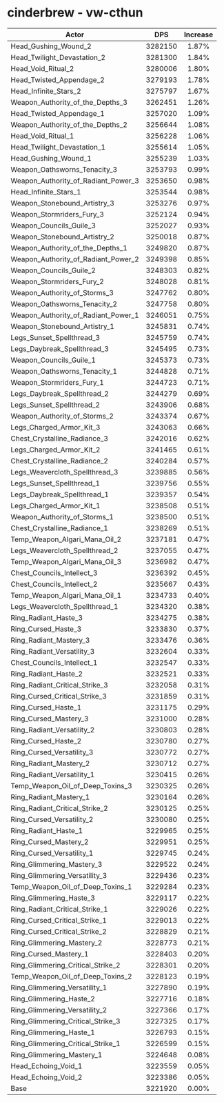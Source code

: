 # cinderbrew - vw-cthun
| Actor | DPS | Increase |
|---|:---:|:---:|
|Head_Gushing_Wound_2|3282150|1.87%|
|Head_Twilight_Devastation_2|3281300|1.84%|
|Head_Void_Ritual_2|3280006|1.80%|
|Head_Twisted_Appendage_2|3279193|1.78%|
|Head_Infinite_Stars_2|3275797|1.67%|
|Weapon_Authority_of_the_Depths_3|3262451|1.26%|
|Head_Twisted_Appendage_1|3257020|1.09%|
|Weapon_Authority_of_the_Depths_2|3256644|1.08%|
|Head_Void_Ritual_1|3256228|1.06%|
|Head_Twilight_Devastation_1|3255614|1.05%|
|Head_Gushing_Wound_1|3255239|1.03%|
|Weapon_Oathsworns_Tenacity_3|3253793|0.99%|
|Weapon_Authority_of_Radiant_Power_3|3253650|0.98%|
|Head_Infinite_Stars_1|3253544|0.98%|
|Weapon_Stonebound_Artistry_3|3253276|0.97%|
|Weapon_Stormriders_Fury_3|3252124|0.94%|
|Weapon_Councils_Guile_3|3252027|0.93%|
|Weapon_Stonebound_Artistry_2|3250018|0.87%|
|Weapon_Authority_of_the_Depths_1|3249820|0.87%|
|Weapon_Authority_of_Radiant_Power_2|3249398|0.85%|
|Weapon_Councils_Guile_2|3248303|0.82%|
|Weapon_Stormriders_Fury_2|3248028|0.81%|
|Weapon_Authority_of_Storms_3|3247762|0.80%|
|Weapon_Oathsworns_Tenacity_2|3247758|0.80%|
|Weapon_Authority_of_Radiant_Power_1|3246051|0.75%|
|Weapon_Stonebound_Artistry_1|3245831|0.74%|
|Legs_Sunset_Spellthread_3|3245759|0.74%|
|Legs_Daybreak_Spellthread_3|3245495|0.73%|
|Weapon_Councils_Guile_1|3245373|0.73%|
|Weapon_Oathsworns_Tenacity_1|3244828|0.71%|
|Weapon_Stormriders_Fury_1|3244723|0.71%|
|Legs_Daybreak_Spellthread_2|3244279|0.69%|
|Legs_Sunset_Spellthread_2|3243906|0.68%|
|Weapon_Authority_of_Storms_2|3243374|0.67%|
|Legs_Charged_Armor_Kit_3|3243063|0.66%|
|Chest_Crystalline_Radiance_3|3242016|0.62%|
|Legs_Charged_Armor_Kit_2|3241465|0.61%|
|Chest_Crystalline_Radiance_2|3240284|0.57%|
|Legs_Weavercloth_Spellthread_3|3239885|0.56%|
|Legs_Sunset_Spellthread_1|3239756|0.55%|
|Legs_Daybreak_Spellthread_1|3239357|0.54%|
|Legs_Charged_Armor_Kit_1|3238508|0.51%|
|Weapon_Authority_of_Storms_1|3238500|0.51%|
|Chest_Crystalline_Radiance_1|3238269|0.51%|
|Temp_Weapon_Algari_Mana_Oil_2|3237181|0.47%|
|Legs_Weavercloth_Spellthread_2|3237055|0.47%|
|Temp_Weapon_Algari_Mana_Oil_3|3236982|0.47%|
|Chest_Councils_Intellect_3|3236392|0.45%|
|Chest_Councils_Intellect_2|3235667|0.43%|
|Temp_Weapon_Algari_Mana_Oil_1|3234733|0.40%|
|Legs_Weavercloth_Spellthread_1|3234320|0.38%|
|Ring_Radiant_Haste_3|3234275|0.38%|
|Ring_Cursed_Haste_3|3233830|0.37%|
|Ring_Radiant_Mastery_3|3233476|0.36%|
|Ring_Radiant_Versatility_3|3232604|0.33%|
|Chest_Councils_Intellect_1|3232547|0.33%|
|Ring_Radiant_Haste_2|3232521|0.33%|
|Ring_Radiant_Critical_Strike_3|3232058|0.31%|
|Ring_Cursed_Critical_Strike_3|3231859|0.31%|
|Ring_Cursed_Haste_1|3231175|0.29%|
|Ring_Cursed_Mastery_3|3231000|0.28%|
|Ring_Radiant_Versatility_2|3230803|0.28%|
|Ring_Cursed_Haste_2|3230780|0.27%|
|Ring_Cursed_Versatility_3|3230772|0.27%|
|Ring_Radiant_Mastery_2|3230712|0.27%|
|Ring_Radiant_Versatility_1|3230415|0.26%|
|Temp_Weapon_Oil_of_Deep_Toxins_3|3230325|0.26%|
|Ring_Radiant_Mastery_1|3230164|0.26%|
|Ring_Radiant_Critical_Strike_2|3230125|0.25%|
|Ring_Cursed_Versatility_2|3230080|0.25%|
|Ring_Radiant_Haste_1|3229965|0.25%|
|Ring_Cursed_Mastery_2|3229951|0.25%|
|Ring_Cursed_Versatility_1|3229745|0.24%|
|Ring_Glimmering_Mastery_3|3229522|0.24%|
|Ring_Glimmering_Versatility_3|3229436|0.23%|
|Temp_Weapon_Oil_of_Deep_Toxins_1|3229284|0.23%|
|Ring_Glimmering_Haste_3|3229117|0.22%|
|Ring_Radiant_Critical_Strike_1|3229026|0.22%|
|Ring_Cursed_Critical_Strike_1|3229013|0.22%|
|Ring_Cursed_Critical_Strike_2|3228829|0.21%|
|Ring_Glimmering_Mastery_2|3228773|0.21%|
|Ring_Cursed_Mastery_1|3228403|0.20%|
|Ring_Glimmering_Critical_Strike_2|3228301|0.20%|
|Temp_Weapon_Oil_of_Deep_Toxins_2|3228123|0.19%|
|Ring_Glimmering_Versatility_1|3227890|0.19%|
|Ring_Glimmering_Haste_2|3227716|0.18%|
|Ring_Glimmering_Versatility_2|3227366|0.17%|
|Ring_Glimmering_Critical_Strike_3|3227325|0.17%|
|Ring_Glimmering_Haste_1|3226793|0.15%|
|Ring_Glimmering_Critical_Strike_1|3226599|0.15%|
|Ring_Glimmering_Mastery_1|3224648|0.08%|
|Head_Echoing_Void_1|3223559|0.05%|
|Head_Echoing_Void_2|3223386|0.05%|
|Base|3221920|0.00%|
